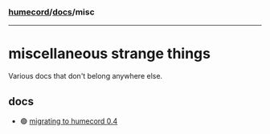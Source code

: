 ### [humecord](../..)/[docs](../README.md)/misc

---
# miscellaneous strange things

Various docs that don't belong anywhere else.

## docs
* 🟢 [migrating to humecord 0.4](./migrating-hc04.md)